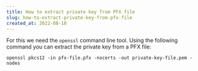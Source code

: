 ```yaml
---
title: How to extract private key from PFX file
slug: how-to-extract-private-key-from-pfx-file
created_at: 2022-08-10
---
```


For this we need the `openssl` command line tool. Using the following command you can extract the private key from a PFX file:

`openssl pkcs12 -in pfx-file.pfx -nocerts -out private-key-file.pem -nodes`
